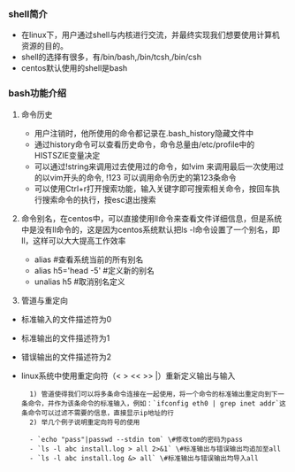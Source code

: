 ### shell简介  

- 在linux下，用户通过shell与内核进行交流，并最终实现我们想要使用计算机资源的目的。  
- shell的选择有很多，有/bin/bash,/bin/tcsh,/bin/csh  
- centos默认使用的shell是bash  


### bash功能介绍  

1) 命令历史  

	- 用户注销时，他所使用的命令都记录在.bash_history隐藏文件中  
	- 通过history命令可以查看历史命令，命令总量由/etc/profile中的HISTSZIE变量决定  
	- 可以通过!string来调用过去使用过的命令，如!vim 来调用最后一次使用过的以vim开头的命令, !123 可以调用命令历史的第123条命令  
	- 可以使用Ctrl+r打开搜索功能，输入关键字即可搜索相关命令，按回车执行搜索命令的执行，按esc退出搜索  
	
2) 命令别名，在centos中，可以直接使用ll命令来查看文件详细信息，但是系统中是没有ll命令的，这是因为centos系统默认把ls -l命令设置了一个别名，即ll，这样可以大大提高工作效率  

	- alias \#查看系统当前的所有别名 
	- alias h5='head -5' \#定义新的别名 
	- unalias h5 \#取消别名定义  

3) 管道与重定向  

- 标准输入的文件描述符为0  
- 标准输出的文件描述符为1  
- 错误输出的文件描述符为2  
- linux系统中使用重定向符（< > << >> |）重新定义输出与输入  

		1) 管道使得我们可以将多条命令连接在一起使用，将一个命令的标准输出重定向到下一条命令，并作为该条命令的标准输入，例如：`ifconfig eth0 | grep inet addr`这条命令可以过滤不需要的信息，直接显示ip地址的行  
		2) 举几个例子说明重定向符号的使用  
		
		- `echo "pass"|passwd --stdin tom` \#修改tom的密码为pass  
		- `ls -l abc install.log > all 2>&1` \#标准输出与错误输出均追加至all  
		- `ls -l abc install.log &> all` \#标准输出与错误输出均导入all  

